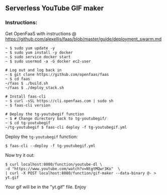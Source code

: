 ## Serverless YouTube GIF maker


### Instructions:

Get OpenFaaS with instructions @ https://github.com/alexellis/faas/blob/master/guide/deployment_swarm.md

```
~ $ sudo yum update -y
~ $ sudo yum install -y docker
~ $ sudo service docker start
~ $ sudo usermod -a -G docker ec2-user
```

```
# Log out and log back in
~ $ git clone https://github.com/openfaas/faas
~ $ cd faas
~/faas $ ./build.sh
~/faas $ ./deploy_stack.sh
```

```
# Install faas-cli
~ $ curl -sSL https://cli.openfaas.com | sudo sh
~ $ faas-cli version
```

```
# Deploy the tg-youtubegif function
~ $ # Change directory back to tg-youtubegif/
~ $ cd tg-youtubegif
~/tg-youtubegif $ faas-cli deploy -f tg-youtubegif.yml
```


Deploy the `tg-youtubegif` function:

```
$ faas-cli --deploy -f tg-youtubegif.yml
```

Now try it out:

```
$ curl localhost:8080/function/youtube-dl \
-d "https://www.youtube.com/watch?v=NtgtMQwr3Ko"  \
| curl -X POST localhost:8080/function/gif-maker --data-binary @- > yt.gif
```

Your gif will be in the "yt.gif" file. Enjoy
